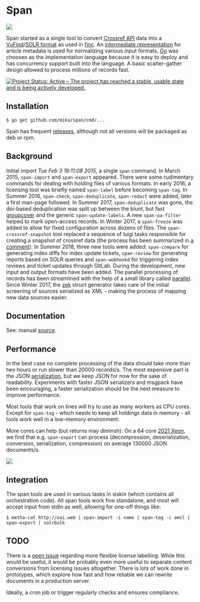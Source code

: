# Span

![](docs/ticino_26242_sm.gif)

Span started as a single tool to convert [Crossref
API](https://www.crossref.org/services/metadata-delivery/rest-api/) data into a
[VuFind](https://github.com/vufind-org/vufind)/[SOLR
format](https://github.com/finc/index/blob/master/schema.xml) as used in
[finc](https://finc.info). An [intermediate
representation](https://github.com/ubleipzig/intermediateschema) for article
metadata is used for normalizing various input formats.
[Go](https://golang.org/) was choosen as the implementation language because it
is easy to deploy and has concurrency support built into the language. A basic
scatter-gather design allowed to process millions of records fast.

[![Project Status: Active – The project has reached a stable, usable state and is being actively developed.](https://www.repostatus.org/badges/latest/active.svg)](https://www.repostatus.org/#active)

## Installation

    $ go get github.com/miku/span/cmd/...

Span has frequent [releases](https://github.com/miku/span/releases), although
not all versions will be packaged as deb or rpm.

## Background

Initial import *Tue Feb 3 19:11:08 2015*, a single `span` command. In March
2015, `span-import` and `span-export` appeared.  There were some rudimentary
commands for dealing with holding files of various formats. In early 2016, a
licensing tool was briefly named `span-label` before becoming `span-tag`. In
Summer 2016, `span-check`, `span-deduplicate`, `span-redact` were added, later
a first man-page followed. In Summer 2017, `span-deduplicate` was gone, the
doi-based deduplication was split up between the blunt, but fast
[groupcover](https://github.com/miku/groupcover) and the generic
`span-update-labels`. A new `span-oa-filter` helped to mark open-access
records. In Winter 2017, a `span-freeze` was added to allow for fixed
configuration across dozens of files. The `span-crossref-snapshot` tool
replaced a sequence of luigi tasks responsible for creating a snapshot of
crossref data (the process has been summarized in [a
comment](https://github.com/datahq/awesome-data/issues/29#issuecomment-405089255)).
In Summer 2018, three new tools were added: `span-compare` for generating index
diffs for index update tickets, `span-review` for generating reports based on
SOLR queries and `span-webhookd` for triggering index reviews and ticket
updates through GitLab. During the development, new input and output formats
have been added. The parallel processing of records has been streamlined with
the help of a small library called
[parallel](https://github.com/miku/parallel). Since Winter 2017, the
[zek](https://github.com/miku/zek) struct generator takes care of the initial
screening of sources serialized as XML - making the process of mapping new data
sources easier.

## Documentation

See: manual [source](https://github.com/miku/span/blob/master/docs/span.md).

## Performance

In the best case no complete processing of the data should take more than two
hours or run slower than 20000 records/s. The most expensive part is the JSON
[serialization](https://raw.githubusercontent.com/miku/span/master/docs/span-import.0.1.253.png),
but we keep JSON for now for the sake of readability. Experiments with faster
JSON serializers and msgpack have been encouraging, a faster serialization
should be the next measure to improve performance.

Most tools that work on lines will try to use as many workers as CPU cores.
Except for `span-tag` - which needs to keep all holdings data in memory - all
tools work well in a low-memory environment.

More cores can help (but returns may diminsh): On a 64 core [2021
Xeon](https://ark.intel.com/content/www/de/de/ark/products/215274/intel-xeon-gold-6326-processor-24m-cache-2-90-ghz.html),
we find that e.g. `span-export` can process (decompression, deserialization,
conversion, serialization, compression) on average 130000 JSON documents/s.

![](docs/scatter.png)

## Integration

The span tools are used in various tasks in siskin (which contains all
orchestration code). All span tools work fine standalone, and most will accept
input from stdin as well, allowing for one-off things like:

```shell
$ metha-cat http://oai.web | span-import -i name | span-tag -c amsl | span-export | solrbulk
```

## TODO

There is a [open issue](https://github.com/miku/span/issues/2) regarding more
flexible license labelling. While this would be useful, it would be probably
even more useful to separate content conversions from licensing issues
altogether. There is lots of work done in prototypes, which explore how fast
and how reliable we can rewrite documents in a production server.

Ideally, a cron job or trigger regularly checks and ensures compliance.
